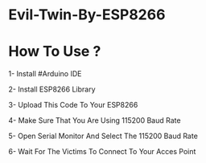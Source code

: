 # Evil-Twin-By-ESP8266

# How To Use ?


1- Install #Arduino IDE


2- Install ESP8266 Library


3- Upload This Code To Your ESP8266


4- Make Sure That You Are Using 115200 Baud Rate


5- Open Serial Monitor And Select The 115200 Baud Rate


6- Wait For The Victims To Connect To Your Acces Point

